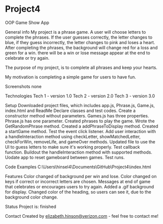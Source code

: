 # Project4
OOP Game Show App

General info
My project is a phrase game. A user will choose letters to complete the phrases. If the user guesses correctly, the letter changes to blue, if they guess incorrectly, the letter changes to pink and loses a heart. After completing the phrases, the background will change red for a loss and green for a win. there will be a win or lose message appear at the end to celebrate or try again. 

The purpose of my project, is to complete all phrases and keep your hearts.

My motivation is completing a simple game for users to have fun.

Screenshots
none

Technologies
Tech 1 - version 1.0
Tech 2 - version 2.0
Tech 3 - version 3.0

Setup
Downloaded project files, which includes app.js, Phrase.js, Game.js, index.html and ReadMe
Declare classes and test codes.
Create a constructor method without parameters.
Games.js has three properties.
Phrase.js has one parameter.
Created phrases to play the game.
Wrote the GetRandomPhrase method.
Created a addPhraseToDisplay method.
Created a startGame method.
Test the event click listener.
Add user interaction with a handleInteraction method using checkLetter, showMatchedLetter, checkForWin, removeLife, and gameOver methods.
Updated file to use the Ul to guess letters to make sure it's working properly.
Test callback function.
Buildout the handleInteraction method with supported methods.
Uodate app to reset gameboard between games.
Test runs.

Code Examples
C:\Users\hinsel4\Documents\GitHub\Project4\index.html

Features
Color changed of background per win and lose.
Color changed on keys if correct or incorrect letters are chosen.
Messages at end of game that celebrates or encourages users to try again.
Added a .gif background for display.
Changed color of the heading, so users can see it, due to the background color change.


Status
Project is: finished

Contact
Created by elizabeth.hinson@verizon.com - feel free to contact me!